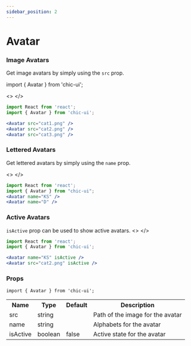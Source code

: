 ```yaml
---
sidebar_position: 2
---
```


# Avatar

### Image Avatars

Get image avatars by simply using the `src` prop.

import { Avatar } from 'chic-ui';

<>
    <Avatar className='single' src='https://wallpaperaccess.com/full/32048.jpg' />
    <Avatar className='single' src='https://encrypted-tbn0.gstatic.com/images?q=tbn:ANd9GcSZNO3U161Gmfn4tpmvDt3j-5wQlY4CsKulAw&usqp=CAU' />
    <Avatar className='single' src='https://i.pinimg.com/originals/75/a0/5d/75a05da75d10f296932d060773fe7447.jpg' />
</>

```jsx
import React from 'react';
import { Avatar } from 'chic-ui';

<Avatar src="cat1.png" />
<Avatar src="cat2.png" />
<Avatar src="cat3.png" />
```

### Lettered Avatars

Get lettered avatars by simply using the `name` prop.

<>
<Avatar name="KS" />
<Avatar name="D" />
</>

```jsx
import React from 'react';
import { Avatar } from "chic-ui";
<Avatar name="KS" />
<Avatar name="D" />
```

### Active Avatars

`isActive` prop can be used to show active avatars.
<>
<Avatar className='single' name='KS' isActive />
<Avatar className='single' src='https://encrypted-tbn0.gstatic.com/images?q=tbn:ANd9GcSZNO3U161Gmfn4tpmvDt3j-5wQlY4CsKulAw&usqp=CAU' isActive />
</>

```jsx
import React from 'react';
import { Avatar } from 'chic-ui';

<Avatar name="KS" isActive />
<Avatar src="cat2.png" isActive />
```

### Props

```
import { Avatar } from 'chic-ui';
```

<table>
  <tr>
     <th>Name</th>
     <th>Type</th>
     <th>Default</th>
     <th>Description</th>
  </tr>
  <tr>
    <td>src</td>
    <td>string</td>
    <td></td>
    <td>Path of the image for the avatar</td>
  </tr>
  <tr>
    <td>name</td>
    <td>string</td>
    <td></td>
    <td>Alphabets for the avatar</td>
  </tr>
  <tr>
    <td>isActive</td>
    <td>boolean</td>
    <td>false</td>
    <td>Active state for the avatar</td>
  </tr>
</table>
